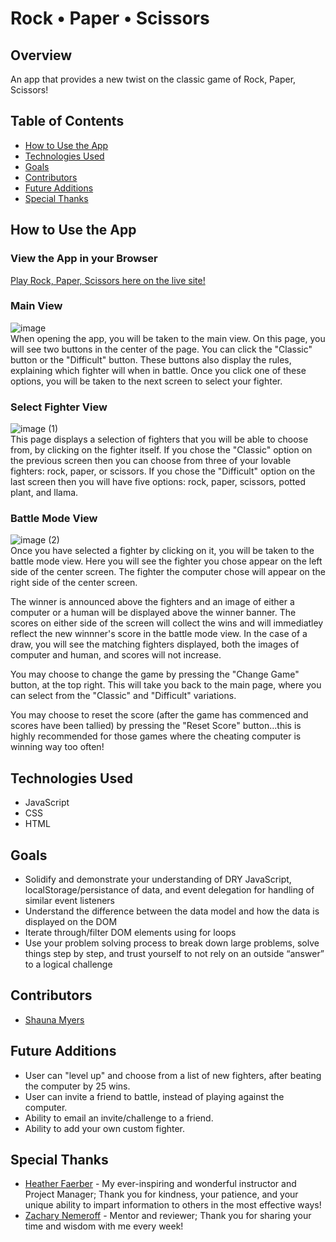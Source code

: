 # Rock • Paper • Scissors

## Overview

  An app that provides a new twist on the classic game of Rock, Paper, Scissors!
  
## Table of Contents

- <a href="#how-to-use-app">How to Use the App</a>
- <a href="#technologies-used">Technologies Used</a>
- <a href="#goals">Goals</a>
- <a href="#contributors">Contributors</a>
- <a href="#future-additions">Future Additions</a>
- <a href="#special-thanks">Special Thanks</a>


## <a id="how-to-use-app">How to Use the App</a>
### View the App in your Browser
[Play Rock, Paper, Scissors here on the live site!](https://shaunamyers.github.io/Rock-Paper-Scissors/)

### Main View
![image](https://user-images.githubusercontent.com/74690897/116312790-e97c0580-a77a-11eb-86da-f203be547179.png)  
When opening the app, you will be taken to the main view. On this page, you will see two buttons in the center of the page. You can click the "Classic" button or the "Difficult" button. These buttons also display the rules, explaining which fighter will when in battle. Once you click one of these options, you will be taken to the next screen to select your fighter.
### Select Fighter View
![image (1)](https://user-images.githubusercontent.com/74690897/116308831-fea26580-a775-11eb-9be0-f4720841fddf.png)   
This page displays a selection of fighters that you will be able to choose from, by clicking on the fighter itself. If you chose the "Classic" option on the previous screen then you can choose from three of your lovable fighters: rock, paper, or scissors. If you chose the "Difficult" option on the last screen then you will have five options: rock, paper, scissors, potted plant, and llama.
### Battle Mode View
![image (2)](https://user-images.githubusercontent.com/74690897/116308881-0feb7200-a776-11eb-84ce-80e794dadf55.png)    
Once you have selected a fighter by clicking on it, you will be taken to the battle mode view. Here you will see the fighter you chose appear on the left side of the center screen. The fighter the computer chose will appear on the right side of the center screen.

The winner is announced above the fighters and an image of either a computer or a human will be displayed above the winner banner. The scores on either side of the screen will collect the wins and will immediatley reflect the new winnner's score in the battle mode view. In the case of a draw, you will see the matching fighters displayed, both the images of computer and human, and scores will not increase.

You may choose to change the game by pressing the "Change Game" button, at the top right. This will take you back to the main page, where you can select from the "Classic" and "Difficult" variations.

You may choose to reset the score (after the game has commenced and scores have been tallied) by pressing the "Reset Score" button...this is highly recommended for those games where the cheating computer is winning way too often! 



## <a id="technologies-used">Technologies Used</a>
- JavaScript
- CSS
- HTML

## <a id="goals">Goals</a>
- Solidify and demonstrate your understanding of DRY JavaScript, localStorage/persistance of data, and event delegation for handling of similar event listeners
- Understand the difference between the data model and how the data is displayed on the DOM
- Iterate through/filter DOM elements using for loops
- Use your problem solving process to break down large problems, solve things step by step, and trust yourself to not rely on an outside “answer” to a logical challenge

## <a id="contributors">Contributors</a>
- [Shauna Myers](https://github.com/ShaunaMyers)

## <a id="future-additions">Future Additions</a>
- User can "level up" and choose from a list of new fighters, after beating the computer by 25 wins.
- User can invite a friend to battle, instead of playing against the computer.
- Ability to email an invite/challenge to a friend.
- Ability to add your own custom fighter.

## <a id="special-thanks">Special Thanks</a>
- [Heather Faerber](https://github.com/hfaerber) - My ever-inspiring and wonderful instructor and Project Manager; Thank you for kindness, your patience, and your unique ability to impart information to others in the most effective ways!
- [Zachary Nemeroff](https://github.com/ZaneMeroff) - Mentor and reviewer; Thank you for sharing your time and wisdom with me every week!

